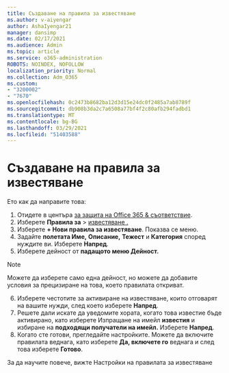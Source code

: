```yaml
---
title: Създаване на правила за известяване
ms.author: v-aiyengar
author: AshaIyengar21
manager: dansimp
ms.date: 02/17/2021
ms.audience: Admin
ms.topic: article
ms.service: o365-administration
ROBOTS: NOINDEX, NOFOLLOW
localization_priority: Normal
ms.collection: Adm_O365
ms.custom:
- "3200002"
- "7670"
ms.openlocfilehash: 0c2473b8682ba12d3d15e24dc0f2485a7ab8789f
ms.sourcegitcommit: db908b3da2c7a6508a77bf4f2c80afb294fadbd1
ms.translationtype: MT
ms.contentlocale: bg-BG
ms.lasthandoff: 03/29/2021
ms.locfileid: "51403588"
---
```

# <a name="create-an-alert-policy"></a>Създаване на правила за известяване

Ето как да направите това:

1. Отидете в центъра [за защита на Office 365 & съответствие](https://go.microsoft.com/fwlink/p/?linkid=2077143).
1. Изберете **Правила за**  >  [известяване .](https://go.microsoft.com/fwlink/?linkid=2103208)
1. Изберете **+ Нови правила за известяване**. Показва се меню.
1. Задайте **полетата Име,** **Описание,** **Тежест** и **Категория** според нуждите ви. Изберете **Напред**.
1. Изберете дейност от **падащото меню Дейност.**
> [!NOTE]
>  Можете да изберете само една дейност, но можете да добавите условия за прецизиране на това, което правилата откриват.
6. Изберете честотите за активиране на известяване, които отговарят на вашите нужди, след което изберете **Напред**.
7. Решете дали искате да уведомите хората, когато това известие бъде активирано, като изберете Изпращане на имейл **известия** и избиране на **подходящи получатели на имейл.** Изберете **Напред**.
8. Когато сте готови, прегледайте настройките. Можете да включите правилата веднага, като изберете **Да, включете го** веднага и след това изберете **Готово**.

За да научите повече, вижте Настройки на правилата за известяване

